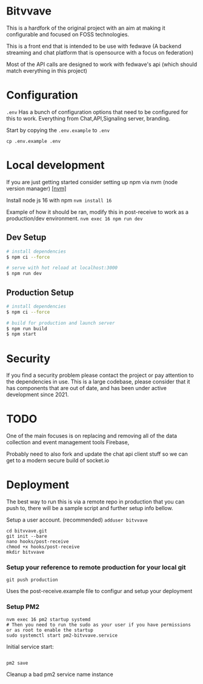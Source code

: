 # Bitvvave

This is a hardfork of the original project with an aim at making it configurable and focused on FOSS technologies.

This is a front end that is intended to be use with fedwave (A backend streaming and chat platform that is opensource with a focus on federation)

Most of the API calls are designed to work with fedwave's api (which should match everything in this project)

# Configuration

`.env` Has a bunch of configuration options that need to be configured for this to work.
Everything from Chat,API,Signaling server, branding.

Start by copying the `.env.example` to `.env`

`cp .env.example .env`


# Local development

If you are just getting started consider setting up npm via nvm (node version manager) [[nvm]](https://github.com/nvm-sh/nvm)

Install node js 16 with npm
`nvm install 16`

Example of how it should be ran, modify this in post-receive to work as a production/dev environment.
`nvm exec 16 npm run dev`

## Dev Setup

``` bash
# install dependencies
$ npm ci --force

# serve with hot reload at localhost:3000
$ npm run dev
```

## Production Setup

```bash
# install dependencies
$ npm ci --force

# build for production and launch server
$ npm run build
$ npm start
```

# Security

If you find a security problem please contact the project or pay attention to the dependencies in use.
This is a large codebase, please consider that it has components that are out of date, and has been under
active development since 2021.

# TODO

One of the main focuses is on replacing and removing all of the data collection and event management tools
Firebase, 

Probably need to also fork and update the chat api client stuff so we can get to a modern secure build of socket.io



# Deployment

The best way to run this is via a remote repo in production that you can push to, there will be
a sample script and further setup info bellow.

Setup a user account. (recommended)
`adduser bitvvave`

```mkdir bitvvave.git
cd bitvvave.git
git init --bare
nano hooks/post-receive
chmod +x hooks/post-receive
mkdir bitvvave
```

### Setup your reference to remote production for your local git
```git remote add production ssh://user@server:/full/path/to/bare.git
git push production
```

Uses the post-receive.example file to configur and setup your deployment

### Setup PM2
```nvm exec 16 npm i pm2@latest -g
nvm exec 16 pm2 startup systemd
# Then you need to run the sudo as your user if you have permissions or as root to enable the startup
sudo systemctl start pm2-bitvvave.service
```

Initial service start:
```nvm exec 16 pm2 start npm run dev --name bitvvave
```

``` pm2 start nvm exec 16 npm run dev --name bitvvave
pm2 save
```

Cleanup a bad pm2 service name instance
```pm2 delete bitvvave
```